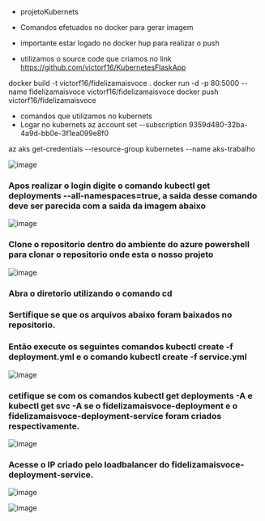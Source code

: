 * projetoKubernets

* Comandos efetuados no docker para gerar imagem
* importante estar logado no docker hup para realizar o push

* utilizamos o source code que criamos no link https://github.com/victorf16/KubernetesFlaskApp

docker build -t victorf16/fidelizamaisvoce .
docker run -d -p 80:5000 --name fidelizamaisvoce  victorf16/fidelizamaisvoce 
docker push victorf16/fidelizamaisvoce 


* comandos que utilizamos no kubernets 
* Logar no kubernets
az account set --subscription 9359d480-32ba-4a9d-bb0e-3f1ea099e8f0

az aks get-credentials --resource-group kubernetes --name aks-trabalho

![image](https://github.com/victorf16/KubernetesFlaskApp/assets/102988977/e62ee118-afde-4f20-b03b-f1100f557cb6)
### Apos realizar o login digite o comando kubectl get deployments --all-namespaces=true, a saida desse comando deve ser parecida com a saida da imagem abaixo
![image](https://github.com/victorf16/KubernetesFlaskApp/assets/102988977/ce73f495-1f56-4b6e-b9b3-3a3a0f76a0ec)

### Clone o repositorio dentro do ambiente do azure powershell para clonar o repositorio onde esta o nosso projeto
![image](https://github.com/victorf16/KubernetesFlaskApp/assets/102988977/a95c984a-4a77-44d7-9fbd-c8c50961abd2)

### Abra o diretorio utilizando o comando cd

### Sertifique se que os arquivos abaixo foram baixados no repositorio.
### Então execute os seguintes comandos kubectl create -f deployment.yml e o comando kubectl create -f service.yml  
![image](https://github.com/victorf16/KubernetesFlaskApp/assets/102988977/748fbad3-9aa7-4893-8133-a9355f1a8509)

### cetifique se com os comandos kubectl get deployments -A e kubectl get svc -A se o fidelizamaisvoce-deployment e o fidelizamaisvoce-deployment-service foram criados respectivamente.
![image](https://github.com/victorf16/KubernetesFlaskApp/assets/102988977/77ec542d-d281-406e-940a-e246a256abef)

### Acesse o IP criado pelo loadbalancer do fidelizamaisvoce-deployment-service.

![image](https://github.com/victorf16/KubernetesFlaskApp/assets/102988977/64f6305b-fc3b-4aad-ab87-a77c8abdb935)

![image](https://github.com/victorf16/KubernetesFlaskApp/assets/102988977/d2b1c4dc-9c58-417d-933f-3a959d702d0e)



